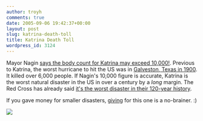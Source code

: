 ```yaml
---
author: troyh
comments: true
date: 2005-09-06 19:42:37+00:00
layout: post
slug: katrina-death-toll
title: Katrina Death Toll
wordpress_id: 3124
---
```


Mayor Nagin [says the body count for Katrina may exceed 10,000!](http://www.nola.com/newslogs/tporleans/index.ssf?/mtlogs/nola_tporleans/archives/2005_09.html#077206). Previous to Katrina, the worst hurricane to hit the US was in [Galveston, Texas in 1900](http://www.ezl.com/~fireball/Disaster16.htm). It killed over 6,000 people. If Nagin's 10,000 figure is accurate, Katrina is the worst natural disaster in the US in over a century by a _long_ margin. The Red Cross has already said [it's the worst disaster in their 120-year history](http://www.clarionledger.com/apps/pbcs.dll/article?AID=/20050901/NEWS0110/50901037/1260).

If you gave money for smaller disasters, [giving](http://redcross.org) for this one is a no-brainer. :)

[![](http://www.recipezaar.com/images/redcross.gif)](http://redcross.org)
